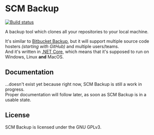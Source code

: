 # SCM Backup

[![Build status](https://ci.appveyor.com/api/projects/status/a28uyjw91iim9wv9?svg=true)](https://ci.appveyor.com/project/ChristianSpecht/scm-backup)

A backup tool which clones all your repositories to your local machine.

It's similar to [Bitbucket Backup](http://christianspecht.de/bitbucket-backup/), but it will support multiple source code hosters *(starting with GitHub)* and multiple users/teams.  
And it's written in [.NET Core](https://dotnet.github.io/), which means that it's supposed to run on Windows, Linux **and** MacOS.


## Documentation

...doesn't exist yet because right now, SCM Backup is still a work in progress.  
Proper documentation will follow later, as soon as SCM Backup is in a usable state.


## License

SCM Backup is licensed under the GNU GPLv3. 